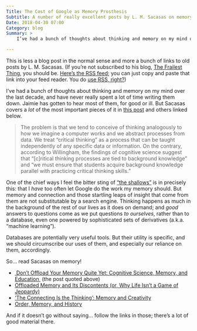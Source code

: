 ```yaml
---
Title: The Cost of Google as Memory Prosthesis
Subtitle: A number of really excellent posts by L. M. Sacasas on memory, thinking, and learning
Date: 2018-04-30 07:00
Category: blog
Summary: >
    I’ve had a bunch of thoughts about thinking and memory on my mind over the last decade, and have never really spent a lot of time writing them down. Jaimie has gotten to hear most of them, for good or ill. But Sacasas covers a *lot* of the most important pieces of it in the pieces linked in this post!

---
```


This is less a blog post in the normal sense and more a bunch of links to old posts by L. M. Sacasas. (If you’re not subscribed to his blog, [The Frailest Thing][blog], you should be. [Here’s the RSS feed][feed]; you can just copy and paste that link into your feed reader. You do [use RSS, right?][RSS])

[blog]: https://thefrailestthing.com
[feed]: https://thefrailestthing.com/feed/
[RSS]: http://text-patterns.thenewatlantis.com/2017/02/a-further-word-of-exhortation-rss.html "Alan Jacobs – a further word of exhortation: RSS"

I’ve had a bunch of thoughts about thinking and memory on my mind over the last decade, and have never really spent a lot of time writing them down. Jaimie has gotten to hear most of them, for good or ill. But Sacasas covers a *lot* of the most important pieces of it in [this post][1] and others linked below.

> The problem is that we tend to conceive of thinking analogously to how we imagine a computer works and we abstract processes from data. We treat “critical thinking” as a process that can be taught independently of any specific data or information. On the contrary, according to Willingham, the findings of cognitive science suggest that “[c]ritical thinking processes are tied to background knowledge” and “we must ensure that students acquire background knowledge parallel with practicing critical thinking skills.”

One of the chief ways I feel the bitter sting of [“the shallows”](https://www.theatlantic.com/magazine/archive/2008/07/is-google-making-us-stupid/306868/ "Nick Carr: “Is Google Making Us Stupid?”") is in precisely this: that I *have* too often let Google do the work my memory should. But memory and connection and those startling leaps of insight that come from them are not substitutable by a search engine. Thinking happens as much in the background of the rest of our lives as it does on demand; and *good* answers to questions come as we put questions *to ourselves*, rather than to a database, even one powered by sophisticated sets of derivatives (a.k.a. “machine learning”).

Databases are potentially very useful tools. But their utility is specific, and we should circumscribe our uses of them, and especially our reliance on them, accordingly.

So… read Sacasas on memory!

- [ Don’t Offload Your Memory Quite Yet: Cognitive Science, Memory, and Education ][1] \(the post quoted above)
- [Offloaded Memory and Its Discontents (or, Why Life Isn’t a Game of Jeopardy)][2]
- [‘The Connecting Is the Thinking’: Memory and Creativity][3]
- [Order, Memory, and History][4]

And if it doesn’t go without saying… follow the links in those; there’s a lot of good material there.

[1]: https://thefrailestthing.com/2011/09/15/dont-offload-your-memory-quite-yet-cognitive-science-memory-and-education/
[2]: https://thefrailestthing.com/2011/07/15/offloaded-memory-and-its-discontents-or-why-life-isnt-a-game-of-jeopardy/
[3]: https://thefrailestthing.com/2011/03/04/the-connecting-is-the-thinking-memory-and-creativity/
[4]: https://thefrailestthing.com/2011/01/04/order-memory-and-history/
